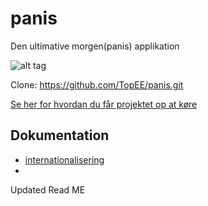 panis
=====

Den ultimative morgen(panis) applikation

![alt tag](http://aktivtraening.dk/files/bonnier-atr/imagecache/430x250/Mysli-morgenmad.jpg)

Clone: https://github.com/TopEE/panis.git

[Se her for hvordan du får projektet op at køre](./../../tree/master/src/main)

## Dokumentation

* [internationalisering](./../../tree/master/src/main/webapp/js/i18n)
* 
Updated Read ME
